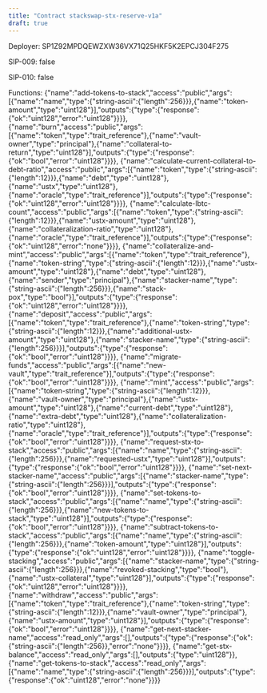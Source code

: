 ```yaml
---
title: "Contract stackswap-stx-reserve-v1a"
draft: true
---
```

Deployer: SP1Z92MPDQEWZXW36VX71Q25HKF5K2EPCJ304F275

SIP-009: false

SIP-010: false

Functions:
{"name":"add-tokens-to-stack","access":"public","args":[{"name":"name","type":{"string-ascii":{"length":256}}},{"name":"token-amount","type":"uint128"}],"outputs":{"type":{"response":{"ok":"uint128","error":"uint128"}}}}, {"name":"burn","access":"public","args":[{"name":"token","type":"trait_reference"},{"name":"vault-owner","type":"principal"},{"name":"collateral-to-return","type":"uint128"}],"outputs":{"type":{"response":{"ok":"bool","error":"uint128"}}}}, {"name":"calculate-current-collateral-to-debt-ratio","access":"public","args":[{"name":"token","type":{"string-ascii":{"length":12}}},{"name":"debt","type":"uint128"},{"name":"ustx","type":"uint128"},{"name":"oracle","type":"trait_reference"}],"outputs":{"type":{"response":{"ok":"uint128","error":"uint128"}}}}, {"name":"calculate-lbtc-count","access":"public","args":[{"name":"token","type":{"string-ascii":{"length":12}}},{"name":"ustx-amount","type":"uint128"},{"name":"collateralization-ratio","type":"uint128"},{"name":"oracle","type":"trait_reference"}],"outputs":{"type":{"response":{"ok":"uint128","error":"none"}}}}, {"name":"collateralize-and-mint","access":"public","args":[{"name":"token","type":"trait_reference"},{"name":"token-string","type":{"string-ascii":{"length":12}}},{"name":"ustx-amount","type":"uint128"},{"name":"debt","type":"uint128"},{"name":"sender","type":"principal"},{"name":"stacker-name","type":{"string-ascii":{"length":256}}},{"name":"stack-pox","type":"bool"}],"outputs":{"type":{"response":{"ok":"uint128","error":"uint128"}}}}, {"name":"deposit","access":"public","args":[{"name":"token","type":"trait_reference"},{"name":"token-string","type":{"string-ascii":{"length":12}}},{"name":"additional-ustx-amount","type":"uint128"},{"name":"stacker-name","type":{"string-ascii":{"length":256}}}],"outputs":{"type":{"response":{"ok":"bool","error":"uint128"}}}}, {"name":"migrate-funds","access":"public","args":[{"name":"new-vault","type":"trait_reference"}],"outputs":{"type":{"response":{"ok":"bool","error":"uint128"}}}}, {"name":"mint","access":"public","args":[{"name":"token-string","type":{"string-ascii":{"length":12}}},{"name":"vault-owner","type":"principal"},{"name":"ustx-amount","type":"uint128"},{"name":"current-debt","type":"uint128"},{"name":"extra-debt","type":"uint128"},{"name":"collateralization-ratio","type":"uint128"},{"name":"oracle","type":"trait_reference"}],"outputs":{"type":{"response":{"ok":"bool","error":"uint128"}}}}, {"name":"request-stx-to-stack","access":"public","args":[{"name":"name","type":{"string-ascii":{"length":256}}},{"name":"requested-ustx","type":"uint128"}],"outputs":{"type":{"response":{"ok":"bool","error":"uint128"}}}}, {"name":"set-next-stacker-name","access":"public","args":[{"name":"stacker-name","type":{"string-ascii":{"length":256}}}],"outputs":{"type":{"response":{"ok":"bool","error":"uint128"}}}}, {"name":"set-tokens-to-stack","access":"public","args":[{"name":"name","type":{"string-ascii":{"length":256}}},{"name":"new-tokens-to-stack","type":"uint128"}],"outputs":{"type":{"response":{"ok":"bool","error":"uint128"}}}}, {"name":"subtract-tokens-to-stack","access":"public","args":[{"name":"name","type":{"string-ascii":{"length":256}}},{"name":"token-amount","type":"uint128"}],"outputs":{"type":{"response":{"ok":"uint128","error":"uint128"}}}}, {"name":"toggle-stacking","access":"public","args":[{"name":"stacker-name","type":{"string-ascii":{"length":256}}},{"name":"revoked-stacking","type":"bool"},{"name":"ustx-collateral","type":"uint128"}],"outputs":{"type":{"response":{"ok":"uint128","error":"uint128"}}}}, {"name":"withdraw","access":"public","args":[{"name":"token","type":"trait_reference"},{"name":"token-string","type":{"string-ascii":{"length":12}}},{"name":"vault-owner","type":"principal"},{"name":"ustx-amount","type":"uint128"}],"outputs":{"type":{"response":{"ok":"bool","error":"uint128"}}}}, {"name":"get-next-stacker-name","access":"read_only","args":[],"outputs":{"type":{"response":{"ok":{"string-ascii":{"length":256}},"error":"none"}}}}, {"name":"get-stx-balance","access":"read_only","args":[],"outputs":{"type":"uint128"}}, {"name":"get-tokens-to-stack","access":"read_only","args":[{"name":"name","type":{"string-ascii":{"length":256}}}],"outputs":{"type":{"response":{"ok":"uint128","error":"none"}}}}
